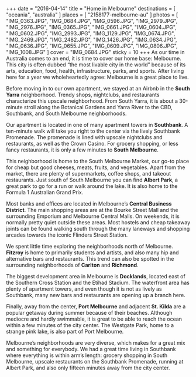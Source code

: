 +++
date    = "2016-04-14"
title   = "Home in Melbourne"
destinations = [ "oceania", "australia" ]
places  = [ "2158177-melbourne-au" ]
photos  = [
  "IMG_0363.JPG", "IMG_0684.JPG", "IMG_0596.JPG", "IMG_2979.JPG", "IMG_2976.JPG",
  "IMG_0365.JPG", "IMG_0661.JPG", "IMG_0604.JPG", "IMG_0602.JPG", "IMG_2993.JPG",
  "IMG_1129.JPG", "IMG_0674.JPG", "IMG_2469.JPG", "IMG_2482.JPG", "IMG_1426.JPG",
  "IMG_0634.JPG", "IMG_0636.JPG", "IMG_0655.JPG", "IMG_0609.JPG", "IMG_0806.JPG",
  "IMG_1008.JPG"
]
cover  = "IMG_0684.JPG"
sticky = 10
+++
As our time in Australia comes to an end, it is time to cover our home base: Melbourne. This city is often dubbed “the most livable city in the world” because of its arts, education, food, health, infrastructure, parks, and sports. After living here for a year we wholeheartedly agree: Melbourne is a great place to live.
<!--more-->

Before moving in to our own apartment, we stayed at an Airbnb in the **South Yarra** neighborhood. Trendy shops, nightclubs, and restaurants characterize this upscale neighborhood. From South Yarra, it is about a 30-minute stroll along the Botanical Gardens and Yarra River to the CBD, Southbank, and South Melbourne neighborhoods.

Our apartment is located in one of many apartment towers in **Southbank**. A ten-minute walk will take you right to the center via the lively Southbank Promenade. The promenade is lined with upscale nightclubs and restaurants, as well as the Crown Casino. For grocery shopping, or less fancy restaurants, it is only a few minutes to **South Melbourne**.

This neighborhood is home to the South Melbourne Market, our go-to place for cheap but good cheeses, meats, fruits, and vegetables. Apart from the market, there are plenty of supermarkets, coffee shops, and takeout restaurants. Just south of South Melbourne you can find **Albert Park**, a great park to go for a run or walk around the lake. It is also home to the Formula 1 Australian Grand Prix.

Most banks and offices are located in Melbourne’s **Central Business District**. The main shopping areas are at the Bourke Street Mall and the surrounding Emporium and Melbourne Central Malls. On weekends, it is normally pretty quiet outside these areas. Most hostels and cheap takeaway joints can be found walking south through the many laneways and shopping arcades towards the iconic Flinders Street Station.

We spent little time exploring the neighborhoods north of Melbourne. **Fitzroy** is home to primarily students and artists, and also many hip and alternative bars and restaurants. This trend can also be spotted in the surrounding neighborhoods of **Carlton** and **Richmond**.

The biggest development area in Melbourne is **Docklands**, located east of the Southern Cross Station and the Etihad Stadium. The waterfront area has plenty of apartment towers, and even though it is not as lively as Southbank, many new bars and restaurants are opening up a branch here.

Finally, away from the center, **Port Melbourne** and adjacent **St. Kilda** are a popular getaway during summer because of their beaches. Although mediocre and hardly swimmable, it is great to be able to reach the ocean within a few minutes of the city center. The Westgate Park, home to a strange pink lake, is also part of Port Melbourne.

Melbourne’s neighborhoods are very diverse, which makes for a great mix and something for everybody. We had a great time living in Southbank where everything is within arm’s length: grocery shopping in South Melbourne, upscale restaurants on the Southbank Promenade, running at Albert Park, and also only fifteen minutes away from the city center.